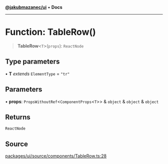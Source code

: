 [**@jakubmazanec/ui**](../README.md) • **Docs**

---

# Function: TableRow()

> **TableRow**\<`T`\>(`props`): `ReactNode`

## Type parameters

• **T** _extends_ `ElementType` = `"tr"`

## Parameters

• **props**: `PropsWithoutRef`\<`ComponentProps`\<`T`\>\> & `object` & `object` & `object`

## Returns

`ReactNode`

## Source

[packages/ui/source/components/TableRow.ts:28](https://github.com/jakubmazanec/tools/blob/ff982fbbc1a4d22edeaae8b283ad7d8de4b15bd8/packages/ui/source/components/TableRow.ts#L28)
